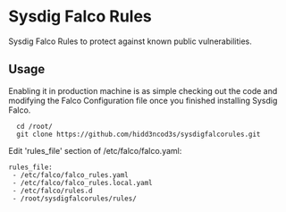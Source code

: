 # Sysdig Falco Rules

Sysdig Falco Rules to protect against known public vulnerabilities. 

## Usage

Enabling it in production machine is as simple checking out the code and modifying the Falco Configuration file once you finished installing Sysdig Falco.
```
  cd /root/
  git clone https://github.com/hidd3ncod3s/sysdigfalcorules.git
```
  
Edit 'rules_file' section of /etc/falco/falco.yaml:

```
rules_file:
 - /etc/falco/falco_rules.yaml
 - /etc/falco/falco_rules.local.yaml
 - /etc/falco/rules.d
 - /root/sysdigfalcorules/rules/
```
